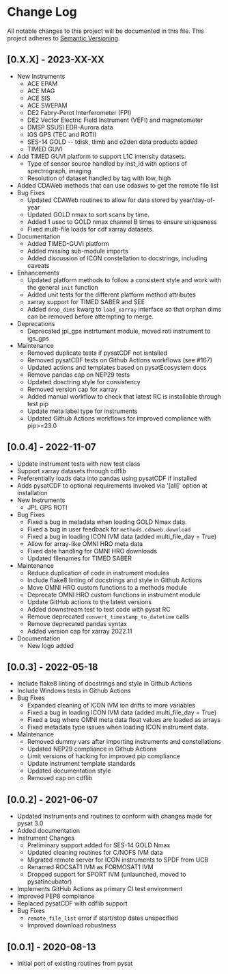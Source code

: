 # Change Log
All notable changes to this project will be documented in this file.
This project adheres to [Semantic Versioning](https://semver.org/).

## [0.X.X] - 2023-XX-XX
* New Instruments
  * ACE EPAM
  * ACE MAG
  * ACE SIS
  * ACE SWEPAM
  * DE2 Fabry-Perot Interferometer (FPI)
  * DE2 Vector Electric Field Instrument (VEFI) and magnetometer
  * DMSP SSUSI EDR-Aurora data
  * IGS GPS (TEC and ROTI)
  * SES-14 GOLD -- tdisk, tlimb and o2den data products added
  * TIMED GUVI
* Add TIMED GUVI platform to support L1C intensity datasets.
  * Type of sensor source handled by inst_id with options of
    spectrograph, imaging
  * Resolution of dataset handled by tag with
    low, high
* Added CDAWeb methods that can use cdasws to get the remote file list
* Bug Fixes
  * Updated CDAWeb routines to allow for data stored by year/day-of-year
  * Updated GOLD nmax to sort scans by time.
  * Added 1 usec to GOLD nmax channel B times to ensure uniqueness
  * Fixed multi-file loads for cdf xarray datasets.
* Documentation
  * Added TIMED-GUVI platform
  * Added missing sub-module imports
  * Added discussion of ICON constellation to docstrings, including caveats
* Enhancements
  * Updated platform methods to follow a consistent style and work with the
    general `init` function
  * Added unit tests for the different platform method attributes
  * xarray support for TIMED SABER and SEE
  * Added `drop_dims` kwarg to `load_xarray` interface so that orphan dims can
    be removed before attempting to merge.
* Deprecations
  * Deprecated jpl_gps instrtument module, moved roti instrument to igs_gps
* Maintenance
  * Removed duplicate tests if pysatCDF not isntalled
  * Removed pysatCDF tests on Github Actions workflows (see #167)
  * Updated actions and templates based on pysatEcosystem docs
  * Remove pandas cap on NEP29 tests
  * Updated dosctring style for consistency
  * Removed version cap for xarray
  * Added manual workflow to check that latest RC is installable through test pip
  * Update meta label type for instruments
  * Updated Github Actions workflows for improved compliance with pip>=23.0

## [0.0.4] - 2022-11-07
* Update instrument tests with new test class
* Support xarray datasets through cdflib
* Preferentially loads data into pandas using pysatCDF if installed
* Adds pysatCDF to optional requirements invoked via '[all]' option at installation
* New Instruments
  * JPL GPS ROTI
* Bug Fixes
  * Fixed a bug in metadata when loading GOLD Nmax data.
  * Fixed a bug in user feedback for `methods.cdaweb.download`
  * Fixed a bug in loading ICON IVM data (added multi_file_day = True)
  * Allow for array-like OMNI HRO meta data
  * Fixed date handling for OMNI HRO downloads
  * Updated filenames for TIMED SABER
* Maintenance
  * Reduce duplication of code in instrument modules
  * Include flake8 linting of docstrings and style in Github Actions
  * Move OMNI HRO custom functions to a methods module
  * Deprecate OMNI HRO custom functions in instrument module
  * Update GitHub actions to the latest versions
  * Added downstream test to test code with pysat RC
  * Remove deprecated `convert_timestamp_to_datetime` calls
  * Remove deprecated pandas syntax
  * Added version cap for xarray 2022.11
* Documentation
  * New logo added

## [0.0.3] - 2022-05-18
* Include flake8 linting of docstrings and style in Github Actions
* Include Windows tests in Github Actions
* Bug Fixes
  * Expanded cleaning of ICON IVM ion drifts to more variables
  * Fixed a bug in loading ICON IVM data (added multi_file_day = True)
  * Fixed a bug where OMNI meta data float values are loaded as arrays
  * Fixed metadata type issues when loading ICON instrument data.
* Maintenance
  * Removed dummy vars after importing instruments and constellations
  * Updated NEP29 compliance in Github Actions
  * Limit versions of hacking for improved pip compliance
  * Update instrument template standards
  * Updated documentation style
  * Removed cap on cdflib

## [0.0.2] - 2021-06-07
* Updated Instruments and routines to conform with changes made for pysat 3.0
* Added documentation
* Instrument Changes
  * Preliminary support added for SES-14 GOLD Nmax
  * Updated cleaning routines for C/NOFS IVM data
  * Migrated remote server for ICON instruments to SPDF from UCB
  * Renamed ROCSAT1 IVM as FORMOSAT1 IVM
  * Dropped support for SPORT IVM (unlaunched, moved to pysatIncubator)
* Implements GitHub Actions as primary CI test environment
* Improved PEP8 compliance
* Replaced pysatCDF with cdflib support
* Bug Fixes
  * `remote_file_list` error if start/stop dates unspecified
  * Improved download robustness

## [0.0.1] - 2020-08-13
* Initial port of existing routines from pysat
